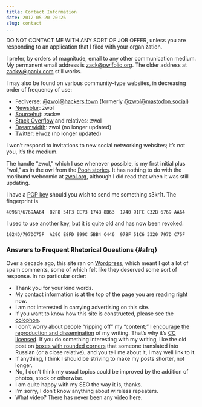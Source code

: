 ```yaml
---
title: Contact Information
date: 2012-05-20 20:26
slug: contact
...
```


DO NOT CONTACT ME WITH ANY SORT OF JOB OFFER,
unless you are responding to an application
that I filed with your organization.

I prefer, by orders of magnitude, email to any other communication medium.
My permanent email address is
[zack@owlfolio.org](mailto:zack@owlfolio.org).
The older address at
[zackw@panix.com](zackw@panix.com)
still works.

I may also be found on various community-type websites,
in decreasing order of frequency of use:

* Fediverse: [@zwol@hackers.town](https://hackers.town/@zwol)
  (formerly [@zwol@mastodon.social](https://mastodon.social/@zwol))
* [Newsblur](https://zwol.newsblur.com/): zwol
* [Sourcehut](https://sr.ht/~zackw): zackw
* [Stack Overflow](https://stackoverflow.com/users/388520) and relatives: zwol
* [Dreamwidth](https://zwol.dreamwidth.org/): zwol (no longer updated)
* [Twitter](https://twitter.com/elwoz): elwoz (no longer updated)

I won’t respond to invitations to new social networking websites;
it’s not you, it’s the medium.

The handle “zwol,” which I use whenever possible,
is my first initial plus “wol,” as in the owl from
the [Pooh stories](https://en.wikipedia.org/wiki/Winnie-the-Pooh).
It has nothing to do with the moribund webcomic
at [zwol.org](https://www.zwol.org/),
although I did read that when it was still updating.

I have a
[PGP key](https://keys.openpgp.org/vks/v1/by-fingerprint/82F854F3CE73174B8B63174091FCC32B6769AA64)
should you wish to send me something s3kr1t.  The fingerprint is

    4096R/6769AA64  82F8 54F3 CE73 174B 8B63  1740 91FC C32B 6769 AA64

I used to use another key, but it is quite old and has now been revoked:

    1024D/797DC75F  A29C E8FD 999C 5BB4 C446  978F 51C6 3320 797D C75F


### Answers to Frequent Rhetorical Questions {#afrq}

Over a decade ago,
this site ran on [Wordpress](https://wordpress.org/),
which meant I got a lot of spam comments,
some of which felt like they deserved some sort of response.
In no particular order:

* Thank you for your kind words.
* My contact information is at the top of the page you are reading right now.
* I am not interested in carrying advertising on this site.
* If you want to know how this site is constructed, please see the
  [colophon](/about/#colophon).
* I don’t worry about people “ripping off” my “content;”
  I [encourage the reproduction and dissemination](https://www.popmartian.com/mcelwaine/)
  of my writing.
  That’s why it’s [CC licensed](https://creativecommons.org/licenses/by-nc/4.0/).
  If you do something interesting with my writing,
  like the old post on [boxes with rounded corners](/htmletc/border-radius/)
  that someone translated into Russian (or a close relative),
  and you tell me about it,
  I may well link to it.
* If anything,
  I think I should be striving to make my posts shorter,
  not longer.
* No, I don’t think my usual topics could be improved
  by the addition of photos,
  stock or otherwise.
* I am quite happy with my SEO the way it is, thanks.
* I’m sorry, I don’t know anything about wireless repeaters.
* What video? There has never been any video here.
